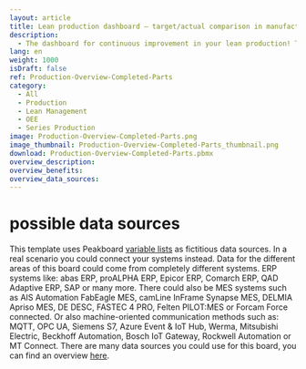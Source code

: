```yaml
---
layout: article
title: Lean production dashboard – target/actual comparison in manufacturing 
description: 
  - The dashboard for continuous improvement in your lean production! This template provides a useful overview of your production processes! It shows you the quantity of finished parts and the target quantity in a target/actual comparison. In addition, you can view throughput and downtimes, GAE values, orders and other meta-information. Download the template directly and customize it according to your needs.
lang: en
weight: 1000
isDraft: false
ref: Production-Overview-Completed-Parts
category:
  - All
  - Production
  - Lean Management
  - OEE
  - Series Production
image: Production-Overview-Completed-Parts.png
image_thumbnail: Production-Overview-Completed-Parts_thumbnail.png
download: Production-Overview-Completed-Parts.pbmx
overview_description:
overview_benefits:
overview_data_sources:
---
```

# possible data sources
This template uses Peakboard [variable lists](https://help.peakboard.com/scripting/en-variables.html) as fictitious data sources. In a real scenario you could connect your systems instead. Data for the different areas of this board could come from completely different systems. ERP systems like: abas ERP, proALPHA ERP, Epicor ERP, Comarch ERP, QAD Adaptive ERP, SAP or many more. There could also be MES systems such as AIS Automation FabEagle MES, camLine InFrame Synapse MES, DELMIA Apriso MES, DE DESC, FASTEC 4 PRO, Felten PILOT:MES or Forcam Force connected. Or also machine-oriented communication methods such as: MQTT, OPC UA, Siemens S7, Azure Event & IoT Hub, Werma, Mitsubishi Electric, Beckhoff Automation, Bosch IoT Gateway, Rockwell Automation or MT Connect. There are many data sources you could use for this board, you can find an overview [here](https://peakboard.com/en/interfaces/).
